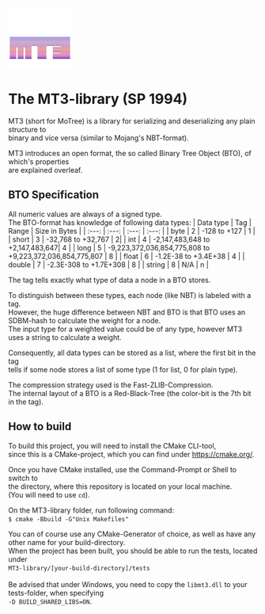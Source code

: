 <p align="left">
  <img src="assets/mt3.png" width="128" height="128">
</p>

# The MT3-library (SP 1994)
MT3 (short for MoTree) is a library for serializing and deserializing any plain structure to\
binary and vice versa (similar to Mojang's NBT-format).

MT3 introduces an open format, the so called Binary Tree Object (BTO), of which's properties\
are explained overleaf.

## BTO Specification
All numeric values are always of a signed type.\
The BTO-format has knowledge of following data types:
| Data type | Tag | Range | Size in Bytes |
| :---: | :---: | :---: | :---: |
| byte | 2 | -128 to +127 | 1 |
| short | 3 | -32,768 to +32,767 | 2|
| int | 4 | -2,147,483,648 to +2,147,483,647| 4 |
| long | 5 | -9,223,372,036,854,775,808 to +9,223,372,036,854,775,807 | 8 |
| float | 6 | -1.2E-38 to +3.4E+38 | 4 | 
| double | 7 | -2.3E-308 to +1.7E+308 | 8 |
| string | 8 | N/A | n |

The tag tells exactly what type of data a node in a BTO stores.

To distinguish between these types, each node (like NBT) is labeled with a tag.\
However, the huge difference between NBT and BTO is that BTO uses an SDBM-hash to calculate the weight for a node.\
The input type for a weighted value could be of any type, however MT3 uses a string to calculate a weight.

Consequently, all data types can be stored as a list, where the first bit in the tag\
tells if some node stores a list of some type (1 for list, 0 for plain type).

The compression strategy used is the Fast-ZLIB-Compression.\
The internal layout of a BTO is a Red-Black-Tree (the color-bit is the 7th bit in the tag).

## How to build
To build this project, you will need to install the CMake CLI-tool,\
since this is a CMake-project, which you can find under https://cmake.org/.

Once you have CMake installed, use the Command-Prompt or Shell to switch to\
the directory, where this repository is located on your local machine.\
(You will need to use ```cd```).

On the MT3-library folder, run following command:\
```$ cmake -Bbuild -G"Unix Makefiles"```

You can of course use any CMake-Generator of choice, as well as have any other name for your build-directory.\
When the project has been built, you should be able to run the tests, located under\
```MT3-library/[your-build-directory]/tests```\
\
Be advised that under Windows, you need to copy the ```libmt3.dll``` to your tests-folder, when specifying\
```-D BUILD_SHARED_LIBS=ON```.
